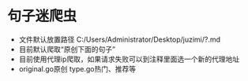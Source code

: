 # 句子迷爬虫

* 文件默认放置路径 C:/Users/Administrator/Desktop/juzimi/?.md
* 目前默认爬取“原创下面的句子”
* 目前使用代理ip爬取，如果请求失败可以到注释里面选一个新的代理地址
* original.go原创 type.go热门、推荐等

